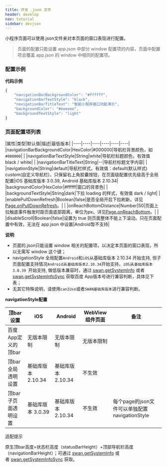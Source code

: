 ```yaml
---
title: 开发 .json 文件
header: develop
nav: tutorial
sidebar: devjson
---
```



小程序页面可以使用.json文件来对本页面的窗口表现进行配置。

> 页面的配置只能设置 app.json 中部分 window 配置项的内容，页面中配置项会覆盖 app.json 的 window 中相同的配置项。

### 配置示例

**代码示例**

```js
{
    "navigationBarBackgroundColor": "#ffffff",
    "navigationBarTextStyle": "black",
    "navigationBarTitleText": "智能小程序接口功能演示",
    "backgroundColor": "#eeeeee",
    "backgroundTextStyle": "light"
}
```

### 页面配置项列表


|属性|类型|默认值|描述|最低版本|
|----|----|----|----|----|----|
|navigationBarBackgroundColor|HexColor|#000000|导航栏背景颜色，如 `#000000`| |
|navigationBarTextStyle|String|white|导航栏标题颜色，有效值 black / white| |
|navigationBarTitleText|String|--|导航栏标题文字内容| |
|navigationStyle|String|default|导航栏样式，有效值：default(默认样式) custom(自定义导航栏)，只保留右上角胶囊按钮，在页面级配置优先级高于全局配置|iOS 基础库版本 3.0.39, Android 基础库版本 2.10.34|
|backgroundColor|HexColor|#ffffff|窗口的背景色| |
|backgroundTextStyle|String|dark|下拉 loading 的样式，有效值 dark / light| |
|enablePullDownRefresh|Boolean|false|是否全局开启下拉刷新。详见 <a href="/develop/framework/app_service_pagefunction/">Page.onPullDownRefresh</a>。| |
|onReachBottomDistance|Number|50|页面上拉触底事件触发时距页面底部距离，单位为px。详见<a href="/develop/framework/app_service_pagefunction/">Page.onReachBottom</a>。| |
|disableScroll|Boolean|false|设置为 true 则页面整体不能上下滚动。只在页面配置中有效，无法在 app.json 中设置|Android暂不支持|



**说明**:
* 页面的.json只能设置 window 相关的配置项，以决定本页面的窗口表现，所以无需写 window 这个键；
* navigationStyle 全局配置`Android`和`iOS`从基础库版本 2.10.34 开始支持, 但子页面配置支持情况`Android`从`基础库版本2.10.34`开始支持，`iOS`从`基础库版本 3.0.39 `开始支持, 做低版本兼容时，通过 <a href="https://smartprogram.baidu.com/docs/develop/api/device_sys/swan-getSystemInfo/#getSystemInfo">swan.getSystemInfo</a> 或者 <a href="https://smartprogram.baidu.com/docs/develop/api/device_sys/swan-getSystemInfo/#getSystemInfoSync">swan.getSystemInfoSync</a> 获取百度 App版本号进行兼容判断，具体见下表；
* 无其它特殊说明，请使用`canIUse`或者`SWAN基础库版本`进行兼容判断。


**navigationStyle配置**

|顶bar设置|iOS|Android|WebView组件页面|备注|
|---|---|---|---|---|
|百度 App定义的顶bar|无版本限制|无版本限制|无版本限制| |
|顶bar全局透明设置|基础库版本 2.10.34|基础库版本 2.10.34|不生效| |
|顶bar子页面透明设置|基础库版本 3.0.39|基础库版本 2.10.34|不生效|每个page的json文件可以单独配置navigationStyle|

<div class="m-doc-custom-examples">
<div class="m-doc-custom-examples-warning">
 <p class="m-doc-custom-examples-title">适配提示</p><p class="m-doc-custom-examples-text">原生顶bar高度=状态栏高度（statusBarHeight）+顶部导航栏高度（navigationBarHeight）；可通过 <a href="https://smartprogram.baidu.com/docs/develop/api/device_sys/swan-getSystemInfo/">swan.getSystemInfo</a> 或者 <a href="https://smartprogram.baidu.com/docs/develop/api/device_sys/swan-getSystemInfoSync/">swan.getSystemInfoSync</a> 获取。</p>
</div>
</div>
 
 
 



